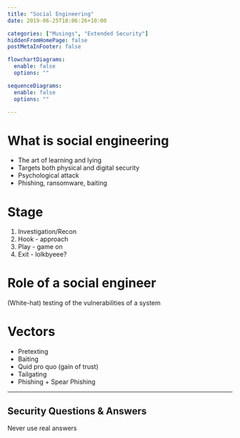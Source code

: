 ```yaml
---
title: "Social Engineering"
date: 2019-06-25T18:06:26+10:00

categories: ["Musings", "Extended Security"]
hiddenFromHomePage: false
postMetaInFooter: false

flowchartDiagrams:
  enable: false
  options: ""

sequenceDiagrams: 
  enable: false
  options: ""

---
```


# What is social engineering

* The art of learning and lying
* Targets both physical and digital security
* Psychological attack
* Phishing, ransomware, baiting


# Stage

1) Investigation/Recon  
2) Hook - approach  
3) Play - game on  
4) Exit - lolkbyeee?  

# Role of a social engineer

(White-hat) testing of the vulnerabilities of a system


# Vectors

* Pretexting
* Baiting
* Quid pro quo (gain of trust)
* Tailgating
* Phishing + Spear Phishing

----


## Security Questions & Answers

Never use real answers
